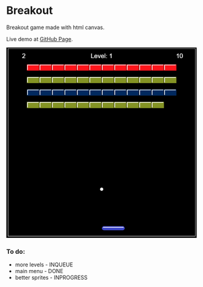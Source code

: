 # Breakout

Breakout game made with html canvas.

Live demo at [GitHub Page](https://reinaldo-mlhs.github.io/Breakout/).

![Screenshot of application](assets/app.png)

### To do:

- more levels - INQUEUE
- main menu - DONE
- better sprites - INPROGRESS